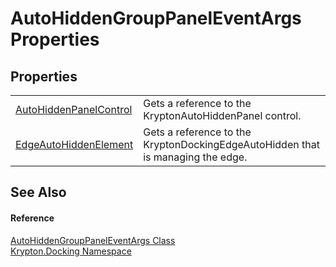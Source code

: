# AutoHiddenGroupPanelEventArgs Properties




## Properties
<table>
<tr>
<td><a href="04d4b58d-e117-e0cd-1527-dbbd1cd59618.md">AutoHiddenPanelControl</a></td>
<td>Gets a reference to the KryptonAutoHiddenPanel control.</td></tr>
<tr>
<td><a href="bfa31a10-db02-738e-aada-f34fb8f9bcdc.md">EdgeAutoHiddenElement</a></td>
<td>Gets a reference to the KryptonDockingEdgeAutoHidden that is managing the edge.</td></tr>
</table>

## See Also


#### Reference
<a href="b600cd93-4d6e-8b39-7fe3-24d4648d6984.md">AutoHiddenGroupPanelEventArgs Class</a>  
<a href="98399376-cf41-9454-4b4d-4fab2ca20bc7.md">Krypton.Docking Namespace</a>  
